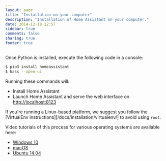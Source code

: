 ```yaml
---
layout: page
title: "Installation on your computer"
description: "Installation of Home Assistant on your computer."
date: 2014-12-18 22:57
sidebar: true
comments: false
sharing: true
footer: true
---
```


Once Python is installed, execute the following code in a console:

```bash
$ pip3 install homeassistant
$ hass --open-ui
```

Running these commands will:

 - Install Home Assistant
 - Launch Home Assistant and serve the web interface on [http://localhost:8123](http://localhost:8123)

If you're running a Linux-based platform, we suggest you follow the [VirtualEnv instructions][/docs/installation/virtualenv/] to avoid using `root`.

Video tutorials of this process for various operating systems are available here:

 - [Windows 10](https://www.youtube.com/watch?v=X27eVvuqwnY)
 - [macOS](https://www.youtube.com/watch?v=hej6ipN86ls)
 - [Ubuntu 14.04](https://www.youtube.com/watch?v=SXaAG1lGNH0)

